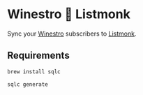 # Winestro 🔄 Listmonk

Sync your [Winestro](https://www.winestro.cloud/) subscribers to [Listmonk](https://listmonk.app/).

## Requirements

```bash
brew install sqlc
```

```bash
sqlc generate
```